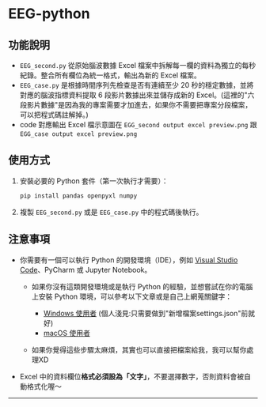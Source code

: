 # EEG-python

## 功能說明
- `EEG_second.py` 從原始腦波數據 Excel 檔案中拆解每一欄的資料為獨立的每秒紀錄。整合所有欄位為統一格式，輸出為新的 Excel 檔案。
- `EEG_case.py` 是根據時間序列先檢查是否有連續至少 20 秒的穩定數據，並將對應的腦波指標資料提取 6 段影片數據出來並儲存成新的 Excel。(這裡的"六段影片數據"是因為我的專案需要才加進去，如果你不需要把專案分段檔案，可以把程式碼註解掉。)
- code 對應輸出 Excel 檔示意圖在 `EGG_second output excel preview.png` 跟 `EGG_case output excel preview.png`

## 使用方式
1. 安裝必要的 Python 套件（第一次執行才需要）：

   ```bash
   pip install pandas openpyxl numpy
   ```

2. 複製 `EEG_second.py` 或是 `EEG_case.py` 中的程式碼後執行。

## 注意事項
- 你需要有一個可以執行 Python 的開發環境（IDE），例如 [Visual Studio Code](https://code.visualstudio.com/)、PyCharm 或 Jupyter Notebook。  
   - 如果你沒有這類開發環境或是執行 Python 的經驗，並想嘗試在你的電腦上安裝 Python 環境，可以參考以下文章或是自己上網蒐關鍵字：

     - [Windows 使用者](https://ithelp.ithome.com.tw/articles/10212365) (個人淺見:只需要做到"新增檔案settings.json"前就好)
     - [macOS 使用者](https://www.youtube.com/watch?v=MpPne7NT_HI)

   - 如果你覺得這些步驟太麻煩，其實也可以直接把檔案給我，我可以幫你處理XD
- Excel 中的資料欄位**格式必須設為「文字」**，不要選擇數字，否則資料會被自動格式化喔～
---
